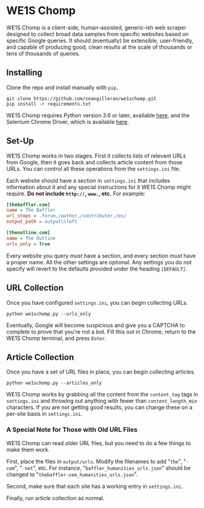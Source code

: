 # WE1S Chomp

WE1S Chomp is a client-side, human-assisted, generic-ish web scraper designed to collect broad data samples from specific websites based on specific Google queries. It should (eventually) be extensible, user-friendly, and capable of producing good, clean results at the scale of thousands or tens of thousands of queries.


## Installing

Clone the repo and install manually with ```pip```.

``` 
git clone https://github.com/seangilleran/we1schomp.git
pip install -r requirements.txt
```

 WE1S Chomp requires Python version 3.6 or later, available [here](https://www.python.org/), and the Selenium Chrome Driver, which is available [here](https://chromedriver.storage.googleapis.com/).


## Set-Up

WE1S Chomp works in two stages. First it collects lists of relevant URLs from Google, then it goes back and collects article content from those URLs. You can control all these operations from the ```settings.ini``` file.

Each website should have a section in ```settings.ini``` that includes information about it and any special instructions for it WE1S Chomp might require. **Do not include ```http://```, ```www.```, etc.** For example:

```ini
[thebaffler.com]
name = The Baffler
url_stops = .forum,/author,/contributor,/es/
output_path = output\\left

[theoutline.com]
name = The Outline
urls_only = True
```

Every website you query *must* have a section, and every section *must* have a proper name. All the other settings are optional. Any settings you do not specify will revert to the defaults provided under the heading ```[DEFAULT]```.


## URL Collection

Once you have configured ```settings.ini```, you can begin collecting URLs.

```
python we1schomp.py --urls_only
```

Eventually, Google will become suspicious and give you a CAPTCHA to complete to prove that you're not a bot. Fill this out in Chrome, return to the WE1S Chomp terminal, and press ```Enter```.


## Article Collection

Once you have a set of URL files in place, you can begin collecting articles.

```
python we1schomp.py --articles_only
```

WE1S Chomp works by grabbing all the content from the ```content_tag``` tags in ```settings.ini``` and throwing out anything with fewer than ```content_length_min``` characters. If you are not getting good results, you can change these on a per-site basis in ```settings.ini```.

### A Special Note for Those with Old URL Files

WE1S Chomp can read older URL files, but you need to do a few things to make them work.

First, place the files in ```output/urls```. Modify the filenames to add "```the```", "```-com```", "```-net```", etc. For instance, "```baffler_humanities_urls.json```" should be changed to "```thebaffler-com_humanities_urls.json```".

Second, make sure that each site has a working entry in ```settings.ini```.

Finally, run article collection as normal.
